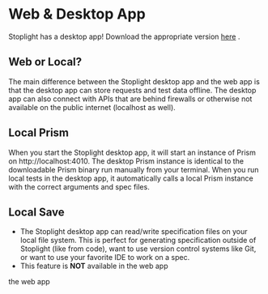 # Web & Desktop App


Stoplight has a desktop app! Download the appropriate version [here](https://stoplight.io/download) .


## Web or Local?


The main difference between the Stoplight desktop app and the web app is that the desktop app can store requests and test data offline. The desktop app can also connect with APIs that are behind firewalls or otherwise not available on the public internet (localhost as well).


## Local Prism


When you start the Stoplight desktop app, it will start an instance of Prism on http://localhost:4010. The desktop Prism instance is identical to the downloadable Prism binary run manually from your terminal. When you run local tests in the desktop app, it automatically calls a local Prism instance with the correct arguments and spec files.


## Local Save


* The Stoplight desktop app can read/write specification files on your local file system. This is perfect for generating specification outside of Stoplight (like from code), want to use version control systems like Git, or want to use your favorite IDE to work on a spec. 
* This feature is **NOT** available in the web app 




 the web app 


<!--stackedit_data:
eyJoaXN0b3J5IjpbLTE3NTI3MzM3NjhdfQ==
-->